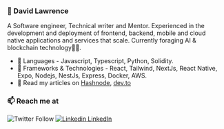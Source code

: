 <!--
**tuzzy08/tuzzy08** is a ✨ _special_ ✨ repository because its `README.md` (this file) appears on your GitHub profile.

Here are some ideas to get you started:

- 🔭 I’m currently working on ...
- 🌱 I’m currently learning ...
- 👯 I’m looking to collaborate on ...
- 🤔 I’m looking for help with ...
- 💬 Ask me about ...
- 📫 How to reach me: ...
- 😄 Pronouns: ...
- ⚡ Fun fact: ...
-->

### 👋 David Lawrence
A Software engineer, Technical writer and Mentor. Experienced in the development and deployment of frontend, backend, mobile and cloud native applications and services that scale. Currently foraging AI & blockchain technology👨‍💻. 

- 💬 Languages - Javascript, Typescript, Python, Solidity.
- 🌱 Frameworks & Technologies - React, Tailwind, NextJs, React Native, Expo, Nodejs, NestJs, Express, Docker, AWS.
- 🔭 Read my articles on [Hashnode](https://thesage.hashnode.dev), [dev.to](https://dev.to/tuzzy08)

### 📫 Reach me at 
![Twitter Follow](https://img.shields.io/twitter/follow/sage_iche?style=social)
[![Linkedin](https://i.stack.imgur.com/gVE0j.png) LinkedIn](https://www.linkedin.com/in/david-lawrence-694aa729/)

